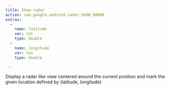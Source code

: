```yaml
---
title: Show radar
action: com.google.android.radar.SHOW_RADAR
extras:
  -
    name: latitude
    var: lat
    type: double
  -
    name: longitude
    var: lon
    type: double

---
```

Display a radar like view centered around the current position 
and mark the given location defined by (latitude, longitude)
